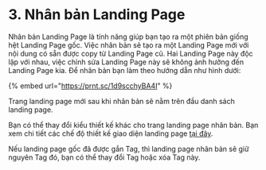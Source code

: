 # 3. Nhân bản Landing Page

Nhân bản Landing Page là tính năng giúp bạn tạo ra một phiên bản giống hệt Landing Page gốc. Việc nhân bản sẽ tạo ra một Landing Page mới với nội dung có sẵn được copy từ Landing Page cũ. Hai Landing Page này độc lập với nhau, việc chỉnh sửa Landing Page này sẽ không ảnh hưởng đến Landing Page kia. Để nhân bản bạn làm theo hướng dẫn như hình dưới:

{% embed url="https://prnt.sc/1d9scchyBA4I" %}

Trang landing page mới sau khi nhân bản sẽ nằm trên đầu danh sách landing page.

Bạn có thể thay đổi kiểu thiết kế khác cho trang landing page nhân bản. Bạn xem chi tiết các chế độ thiết kế giao diện landing page [tại đây](https://help.ladipage.vn/quan-ly-landingpage/cac-che-do-thiet-ke-giao-dien-landingpage).

Nếu landing page gốc đã được gắn Tag, thì landing page nhân bản sẽ giữ nguyên Tag đó, bạn có thể thay đổi Tag hoặc xóa Tag này.
